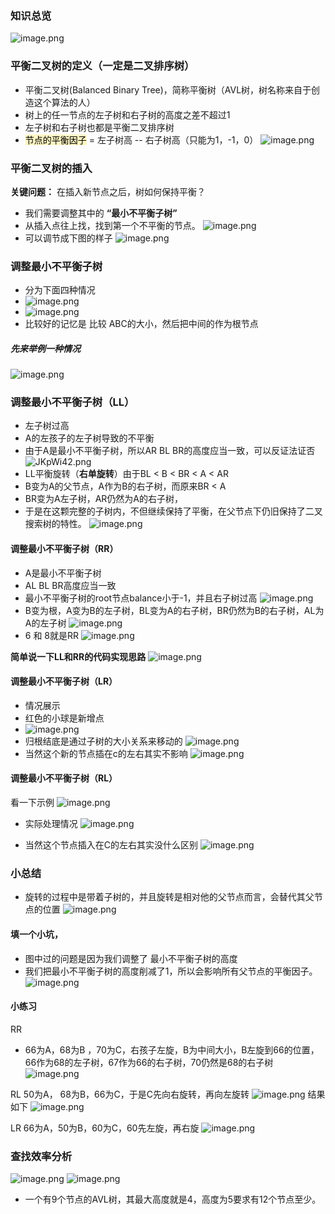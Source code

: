 ### 知识总览
![image.png](https://iili.io/JKpu2DX.png)

### 平衡二叉树的定义（一定是二叉排序树）
- 平衡二叉树(Balanced Binary Tree)，简称平衡树（AVL树，树名称来自于创造这个算法的人）
- 树上的任一节点的左子树和右子树的高度之差不超过1
- 左子树和右子树也都是平衡二叉排序树
- <mark style="background: #FFF3A3A6;">节点的平衡因子</mark> = 左子树高 -- 右子树高（只能为1，-1，0）
![image.png](https://iili.io/JKpumXe.png)


### 平衡二叉树的插入
**关键问题：** 在插入新节点之后，树如何保持平衡？
- 我们需要调整其中的 **“最小不平衡子树”** 
- 从插入点往上找，找到第一个不平衡的节点。
![image.png](https://iili.io/JKpAk4j.png)
- 可以调节成下图的样子
![image.png](https://iili.io/JKpRxt9.png)

### 调整最小不平衡子树
- 分为下面四种情况
- ![image.png](https://iili.io/JKpRtVe.png)
- ![image.png](https://iili.io/JKpNWfj.png)
- 比较好的记忆是 比较 ABC的大小，然后把中间的作为根节点

##### 先来举例一种情况
![image.png](https://s2.loli.net/2023/10/27/fNCDnU56WHzm9VJ.png)

### 调整最小不平衡子树（LL）
- 左子树过高
- A的左孩子的左子树导致的不平衡
- 由于A是最小不平衡子树，所以AR BL BR的高度应当一致，可以反证法证否
![JKpWi42.png](https://iili.io/JKpWi42.png)
- LL平衡旋转（**右单旋转**）由于BL < B < BR < A < AR
- B变为A的父节点，A作为B的右子树，而原来BR < A
- BR变为A左子树，AR仍然为A的右子树，
- 于是在这颗完整的子树内，不但继续保持了平衡，在父节点下仍旧保持了二叉搜索树的特性。
![image.png](https://iili.io/JKpXRyX.png)


#### 调整最小不平衡子树（RR）
- A是最小不平衡子树
- AL BL BR高度应当一致
- 最小不平衡子树的root节点balance小于-1，并且右子树过高
![image.png](https://iili.io/JKpXQPR.png)
- B变为根，A变为B的左子树，BL变为A的右子树，BR仍然为B的右子树，AL为A的左子树
![image.png](https://iili.io/JKpjmjn.png)
- 6 和 8就是RR
![image.png](https://iili.io/JKpOXQn.png)


**简单说一下LL和RR的代码实现思路**
![image.png](https://iili.io/JKpwT3Q.png)

#### 调整最小不平衡子树（LR）
- 情况展示
- 红色的小球是新增点
- ![image.png](https://iili.io/JKpe7uS.png)
- 归根结底是通过子树的大小关系来移动的
![image.png](https://iili.io/JKpk9NS.png)
- 当然这个新的节点插在c的左右其实不影响
![image.png](https://iili.io/JKpknRV.png)


#### 调整最小不平衡子树（RL）
看一下示例
![image.png](https://iili.io/JKpkWfs.png)
- 实际处理情况
![image.png](https://iili.io/JKpvz74.png)

- 当然这个节点插入在C的左右其实没什么区别
![image.png](https://iili.io/JKpvpZ7.png)
### 小总结
- 旋转的过程中是带着子树的，并且旋转是相对他的父节点而言，会替代其父节点的位置
![image.png](https://iili.io/JKp8YwN.png)


#### 填一个小坑，
- 图中过的问题是因为我们调整了 最小不平衡子树的高度
- 我们把最小不平衡子树的高度削减了1，所以会影响所有父节点的平衡因子。
![image.png](https://iili.io/JKpSTW7.png)

#### 小练习

RR
- 66为A，68为B ，70为C，右孩子左旋，B为中间大小，B左旋到66的位置，66作为68的左子树，67作为66的右子树，70仍然是68的右子树
![image.png](https://iili.io/JKpUEvf.png)


RL
50为A， 68为B，66为C，于是C先向右旋转，再向左旋转
![image.png](https://iili.io/JKpg2Fn.png)
结果如下
![image.png](https://iili.io/JKpgGKF.png)


LR
66为A，50为B，60为C，60先左旋，再右旋
![image.png](https://iili.io/JKpg1P1.png)

### 查找效率分析

![image.png](https://iili.io/JKprmBI.png)
![image.png](https://iili.io/JKp4CE7.png)

- 一个有9个节点的AVL树，其最大高度就是4，高度为5要求有12个节点至少。